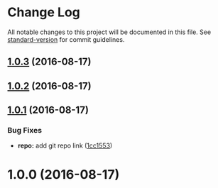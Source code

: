 # Change Log

All notable changes to this project will be documented in this file. See [standard-version](https://github.com/conventional-changelog/standard-version) for commit guidelines.

<a name="1.0.3"></a>
## [1.0.3](https://github.com/AkashaProject/contracts.js/compare/v1.0.2...v1.0.3) (2016-08-17)



<a name="1.0.2"></a>
## [1.0.2](https://github.com/AkashaProject/contracts.js/compare/v1.0.1...v1.0.2) (2016-08-17)



<a name="1.0.1"></a>
## [1.0.1](https://github.com/AkashaProject/contracts.js/compare/v1.0.0...v1.0.1) (2016-08-17)


### Bug Fixes

* **repo:** add git repo link ([1cc1553](https://github.com/AkashaProject/contracts.js/commit/1cc1553))



<a name="1.0.0"></a>
# 1.0.0 (2016-08-17)
